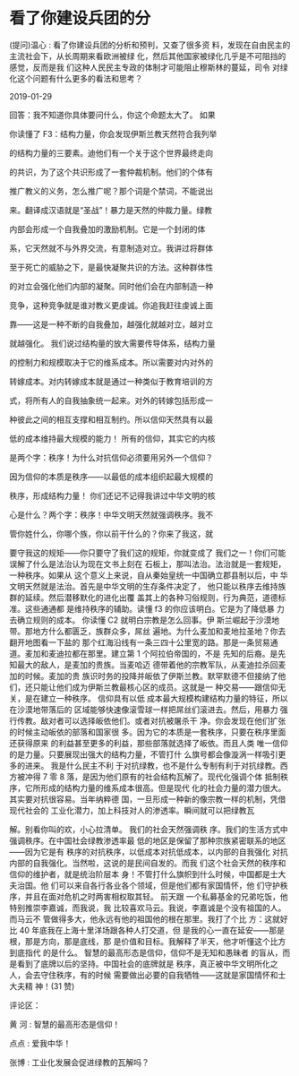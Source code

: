 # 看了你建设兵团的分

(提问)温心 : 看了你建设兵团的分析和预判，又查了很多资 料，发现在自由民主的主流社会下，从长周期来看欧洲被绿 化，然后其他国家被绿化几乎是不可阻挡的感觉，反而是我 们这种人民民主专政的体制才可能阻止穆斯林的蔓延，司令 对绿化这个问题有什么更多的看法和思考？

2019-01-29

回答：我不知道你具体要问什么，你这个命题太大了。 如果

你读懂了 F3：结构力量，你会发现伊斯兰教天然符合我列举

的结构力量的三要素。迪他们有一个关于这个世界最终走向

的共识，为了这个共识形成了一套仲裁机制。他们的个体有

推广教义的义务，怎么推广呢？那个词是个禁词，不能说出

来。翻译成汉语就是“圣战”！暴力是天然的仲裁力量。绿教

内部会形成一个自我叠加的激励机制。它是一个封闭的体

系，它天然就不与外界交流，有意制造对立。我讲过将群体

至于死亡的威胁之下，是最快凝聚共识的方法。这种群体性

的对立会强化他们内部的凝聚。同时他们会在内部制造一种

竞争，这种竞争就是谁对教义更虔诚。你追我赶往虔诚上面

靠——这是一种不断的自我叠加，越强化就越对立，越对立

就越强化。 我们说过结构量的放大需要传导体系，结构力量

的控制力和规模取决于它的维系成本。所以需要对内对外的

转嫁成本。对内转嫁成本就是通过一种类似于教育培训的方

式，将所有人的自我抽象统一起来。对外的转嫁包括形成一

种彼此之间的相互支撑和相互制约。所以信仰天然具有以最

低的成本维持最大规模的能力！ 所有的信仰，其实它的内核

是两个字：秩序！为什么对抗信仰必须要用另外一个信仰？

因为信仰的本质是秩序——以最低的成本组织起最大规模的

秩序，形成结构力量！ 你们还记不记得我讲过中华文明的核

心是什么？两个字：秩序！中华文明天然就强调秩序。我不

管你姓什么，你哪个族，你以前干什么的？你来了我这，就

要守我这的规矩——你只要守了我们这的规矩，你就变成了 我们之一！你们可能误解了什么是法治认为现在文书上刻在 石板上，那叫法治。法治就是一套规矩，一种秩序。如果从 这个意义上来说，自从秦始皇统一中国确立郡县制以后，中 华文明天然就是法治。首先是中华文明的生存条件决定了， 他只能以秩序去维持族群的延续。然后潜移默化的进化出覆 盖其上的各种习俗规则，行为典范，道德标准。这些通通都 是维持秩序的辅助。读懂 f3 的你应该明白。它是为了降低暴 力去确立规则的成本。 你读懂 C2 就明白宗教是怎么回事。伊 斯兰崛起于沙漠地带。那地方什么都匮乏，族群众多，屌丝 遍地。为什么麦加和麦地拉圣地？你去翻开地图看一下盐的 那个红海沿线有一条三四十公里宽的路。那是一条贸易通 道。麦加和麦迪拉都在那里。建立第 1 个阿拉伯帝国的，不是 先知的后裔。是先知最大的敌人，是麦加的贵族。当麦哈迈 德带着他的宗教军队，从麦迪拉杀回麦加的时候。麦加的贵 族识时务的投降并皈依了伊斯兰教。默罕默德不但接纳了他 们，还只能让他们成为伊斯兰教最核心区的成员。这就是一 种交易——跟信仰无关，是在建立一种秩序。 信仰具有以低 成本最大规模构建结构力量的特征，所以在沙漠地带落后的 区域能够快速像滚雪球一样把屌丝们滚进去。然后，用暴力 强行传教。敌对者可以选择皈依他们。或者对抗被屠杀干 净。你会发现在他们扩张的时候主动皈依的部落和国家很 多。因为它的本质是一套秩序，只要在秩序里面还获得原来 的利益甚至更多的利益，那些部落就选择了皈依。而且人类 唯一信仰的是力量。只要展现出强大的结构力量，不管打什 么旗号都会像漩涡一样吸引更多的进来。 我是什么民主不利 于对抗绿教，也不是什么专制有利于对抗绿教。西方被冲得 7 零 8 落，是因为他们原有的社会结构瓦解了。现代化强调个体 抵制秩序，它所形成的结构力量的维系成本很高。但是现代 化的社会力量的潜力很大。其实要对抗很容易。当年纳粹德 国，一旦形成一种新的像宗教一样的机制，凭借现代社会的 工业化潜力，加上科技对人的渗透率。瞬间就可以把绿教瓦

解。别看你叫的欢，小心拉清单。 我们的社会天然强调秩 序。我们的生活方式中强调秩序。在中国社会绿教渗透率最 低的地区是保留了那种宗族紧密联系的地区——因为它是有 秩序的对抗秩序，以低成本对抗低成本，以内部的自我强化 对抗内部的自我强化。当然啦，这说的是民间自发的。而我 们这个社会天然的秩序和信仰的维护者，就是统治阶层本 身！不管打什么旗帜到什么时候，中国都是士大夫治国。他 们可以来自各行各业各个领域，但是他们都有家国情怀，他 们守护秩序，并且在面对危机之时两害相权取其轻。 前天跟 一个私募基金的兄弟吃饭，他特别推崇李嘉诚，而我说，我 比较喜欢马云。我说，李嘉诚是个没有祖国的人。而马云不 管做得多大，他永远有他的祖国他的根在那里。我打了个比 方：这就好比 40 年底我在上海十里洋场跟各种人打交道，但 是我的心一直在延安——那是根，那是方向，那是底线，那 是价值和目标。我解释了半天，他才听懂这个比方到底指代 的是什么。 智慧的最高形态是信仰，信仰不是无知和愚昧者 的盲从，而是看到了底牌以后的坚持。中国社会的底牌就是 秩序，真正被中华文明所化之人，会去守住秩序，有的时候 需要做出必要的自我牺牲——这就是家国情怀和士大夫精 神！(31 赞)

评论区：

黄 河 : 智慧的最高形态是信仰！

点点 : 爱我中华！

张博 : 工业化发展会促进绿教的瓦解吗？